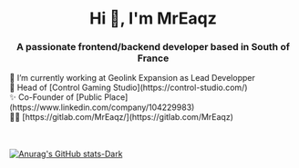 <h1 align="center">Hi 👋, I'm MrEaqz</h1>
<h3 align="center">A passionate frontend/backend developer based in South of France</h3>
🔭 I’m currently working at <b></b>Geolink Expansion</b> as Lead Developper
<br>
🚀 Head of [Control Gaming Studio](https://control-studio.com/)
<br>
✨ Co-Founder of [Public Place](https://www.linkedin.com/company/104229983)
<br>
👨‍💻 [https://gitlab.com/MrEaqz/](https://gitlab.com/MrEaqz)
<br><br><br>

  [![Anurag's GitHub stats-Dark](https://github-readme-stats.vercel.app/api?username=MrEaqz&show_icons=true&theme=dark#gh-dark-mode-only)](https://github.com/anuraghazra/github-readme-stats#gh-dark-mode-only)
